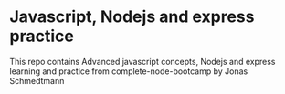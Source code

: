 # Javascript, Nodejs and express practice

This repo contains Advanced javascript concepts, Nodejs and express learning and practice from complete-node-bootcamp by Jonas Schmedtmann
